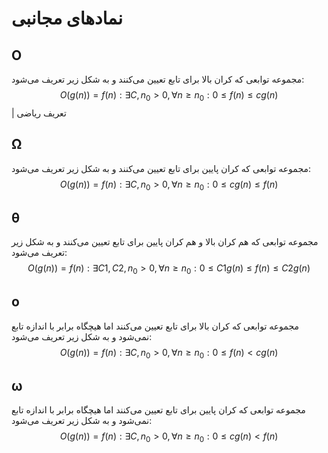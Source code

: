 # نمادهای مجانبی
## O
 مجموعه توابعی که کران بالا برای تابع تعیین می‌کنند و به شکل زیر تعریف می‌شود:
 $$ O(g(n))={f(n):\exists C,n_0>0,\forall n \ge n_0: 0 \le f(n) \le c g(n)} $$ | تعریف ریاضی
## Ω
مجموعه توابعی که کران پایین برای تابع تعیین می‌کنند و به شکل زیر تعریف می‌شود:
$$ O(g(n))={f(n):\exists C,n_0>0,\forall n \ge n_0: 0 \le c g(n) \le f(n)}$$
## θ
مجموعه توابعی که هم کران بالا و هم کران پایین برای تابع تعیین می‌کنند و به شکل زیر تعریف می‌شود:
$$ O(g(n))={f(n):\exists C1,C2,n_0>0,\forall n \ge n_0: 0 \le C1 g(n) \le f(n) \le C2 g(n)}$$
## o
مجموعه توابعی که کران بالا برای تابع تعیین می‌کنند اما هیچگاه برابر با اندازه تابع نمی‌شود و به شکل زیر تعریف می‌شود:
$$ O(g(n))={f(n):\exists C,n_0>0,\forall n \ge n_0: 0 \le f(n) < c g(n)}$$
## ω
مجموعه توابعی که کران پایین برای تابع تعیین می‌کنند اما هیچگاه برابر با اندازه تابع نمی‌شود و به شکل زیر تعریف می‌شود:
$$O(g(n))={f(n):\exists C,n_0>0,\forall n \ge n_0: 0 \le c g(n) < f(n)}$$

